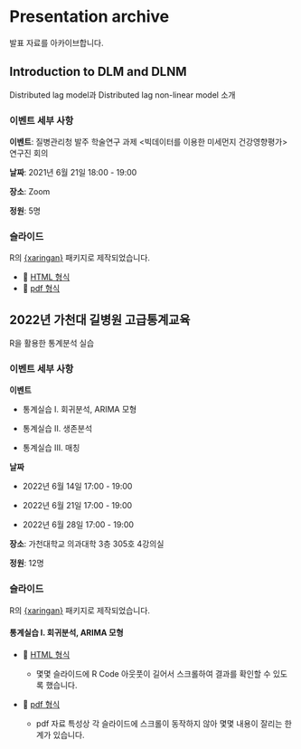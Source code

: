 # Presentation archive
발표 자료를 아카이브합니다.

## Introduction to DLM and DLNM
Distributed lag model과 Distributed lag non-linear model 소개

### 이벤트 세부 사항
**이벤트**: 질병관리청 발주 학술연구 과제 <빅데이터를 이용한 미세먼지 건강영향평가> 연구진 회의

**날짜**: 2021년 6월 21일 18:00 - 19:00

**장소**: Zoom

**정원**: 5명

### 슬라이드
R의 [{xaringan}](https://github.com/yihui/xaringan) 패키지로 제작되었습니다.
- 🔗 [HTML 형식](https://be-favorite.github.io/Presentation_archive/DLM%2C%20DLNM/Introduction_dlm%2Cdlnm.html)
- 🔗 [pdf 형식](https://be-favorite.github.io/Presentation_archive/DLM%2C%20DLNM/Introduction%20to%20DLM%20and%20DLNM.pdf)

## 2022년 가천대 길병원 고급통계교육
R을 활용한 통계분석 실습

### 이벤트 세부 사항
**이벤트**

- 통계실습 I. 회귀분석, ARIMA 모형

- 통계실습 II. 생존분석

- 통계실습 III. 매칭

**날짜**

- 2022년 6월 14일 17:00 - 19:00

- 2022년 6월 21일 17:00 - 19:00

- 2022년 6월 28일 17:00 - 19:00

**장소**: 가천대학교 의과대학 3층 305호 4강의실

**정원**: 12명

### 슬라이드
R의 [{xaringan}](https://github.com/yihui/xaringan) 패키지로 제작되었습니다.

#### 통계실습 I. 회귀분석, ARIMA 모형
- 🔗 [HTML 형식](https://be-favorite.github.io/Presentation_archive/1_regression_arima/1_regression_arima.html#1)
  - 몇몇 슬라이드에 R Code 아웃풋이 길어서 스크롤하여 결과를 확인할 수 있도록 했습니다.

- 🔗 [pdf 형식](https://be-favorite.github.io/Presentation_archive/1_regression_arima/1_regression_arima.pdf)
  - pdf 자료 특성상 각 슬라이드에 스크롤이 동작하지 않아 몇몇 내용이 잘리는 한계가 있습니다.

  
